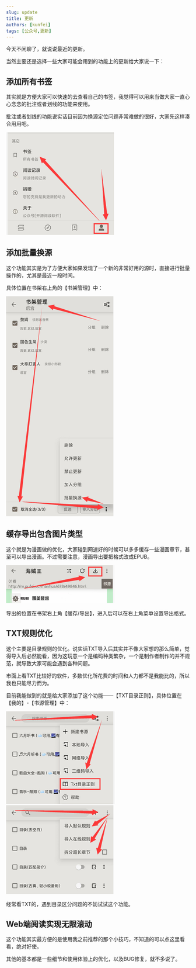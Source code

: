 ```yaml
---
slug: update
title: 更新
authors: [kunfei]
tags: [公众号,更新]
---
```


今天不闲聊了，就说说最近的更新。

当然主要还是选择一些大家可能会用到的功能上的更新给大家说一下：

<!-- truncate -->

## 添加所有书签

其实就是方便大家可以快速的去查看自己的书签，我觉得可以用来当做大家一直心心念念的批注或者划线的功能来使用。

批注或者划线的功能说实话目前因为换源定位问题非常难做的很好，大家先这样凑合用用吧。

![](1.png)

## 添加批量换源

这个功能其实是为了方便大家如果发现了一个新的非常好用的源时，直接进行批量操作的，尤其是最近一段时间。

具体位置在书架右上角的【书架管理】中：

![](2.png)

## 缓存导出包含图片类型

这个就是为漫画做的优化，大家碰到网速好的时候可以多多缓存一些漫画章节，甚至可以导出漫画。不过需要注意，漫画导出要把格式改成EPUB。

![](3.png)

导出的位置在书架右上角【缓存/导出】，进入后可以在右上角菜单设置导出格式。

## TXT规则优化

这个主要是目录规则的优化。说实话TXT导入后其实并不像大家想的那么简单，觉得导入后必然能看，因为这玩意一个是编码种类繁杂，一个是制作者制作的并不规范，就导致大家可能会遇到各种问题。

市面上看TXT比较好的软件，多数优化所花费的时间和人力都不是我能比的，所以我也只能尽力而为。

目前我能做到的就是给大家添加了这个功能——【TXT目录正则】，具体位置在【我的】-【书源管理】中：

![](4.png)
![](5.png)

经常看TXT的，遇到目录区分问题的不妨试试这个功能。

## Web端阅读实现无限滚动

这个功能其实最方便的是使用我之前推荐的那个小技巧，不知道的可以点这里看看，绝对好使。

其他的基本都是一些细节和使用体验上的优化，以及BUG修复，就不多说了。